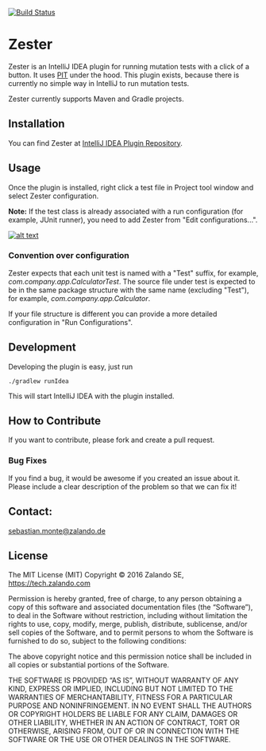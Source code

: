 [![Build Status](https://travis-ci.org/zalando/zester.svg?branch=master)](https://travis-ci.org/zalando/zester)

# Zester
Zester is an IntelliJ IDEA plugin for running mutation tests with a click of a button.
It uses [PIT](http://pitest.org/) under the hood. This plugin exists, because there is currently no simple way in
IntelliJ to run mutation tests.

Zester currently supports Maven and Gradle projects.

## Installation

You can find Zester at [IntelliJ IDEA Plugin Repository](https://plugins.jetbrains.com/plugin/8281).

## Usage
Once the plugin is installed, right click a test file in Project tool window and select Zester configuration.

**Note:** If the test class is already associated with a run configuration (for example, JUnit runner), you need to add Zester from "Edit configurations...".

<a href="https://github.com/zalando/zester/blob/master/docs/run_zester.png?raw=true" target="_blank"><img src="https://github.com/zalando/zester/raw/master/docs/run_zester.png?raw=true" alt="alt text" title="Zester Run" style="max-width: 350px;"></a>

### Convention over configuration
Zester expects that each unit test is named with a "Test" suffix, for example, _com.company.app.CalculatorTest_.
The source file under test is expected to be in the same package structure with the same name (excluding "Test"), for example,
_com.company.app.Calculator_.

If your file structure is different you can provide a more detailed configuration in "Run Configurations".

## Development

Developing the plugin is easy, just run

```./gradlew runIdea```

This will start IntelliJ IDEA with the plugin installed.

## How to Contribute
If you want to contribute, please fork and create a pull request.

### Bug Fixes
If you find a bug, it would be awesome if you created an issue about it. Please include a clear description of the problem so that we can fix it!

## Contact:
sebastian.monte@zalando.de

## License
The MIT License (MIT) Copyright © 2016 Zalando SE, https://tech.zalando.com

Permission is hereby granted, free of charge, to any person obtaining a copy of this software and associated documentation files (the “Software”), to deal in the Software without restriction, including without limitation the rights to use, copy, modify, merge, publish, distribute, sublicense, and/or sell copies of the Software, and to permit persons to whom the Software is furnished to do so, subject to the following conditions:

The above copyright notice and this permission notice shall be included in all copies or substantial portions of the Software.

THE SOFTWARE IS PROVIDED “AS IS”, WITHOUT WARRANTY OF ANY KIND, EXPRESS OR IMPLIED, INCLUDING BUT NOT LIMITED TO THE WARRANTIES OF MERCHANTABILITY, FITNESS FOR A PARTICULAR PURPOSE AND NONINFRINGEMENT. IN NO EVENT SHALL THE AUTHORS OR COPYRIGHT HOLDERS BE LIABLE FOR ANY CLAIM, DAMAGES OR OTHER LIABILITY, WHETHER IN AN ACTION OF CONTRACT, TORT OR OTHERWISE, ARISING FROM, OUT OF OR IN CONNECTION WITH THE SOFTWARE OR THE USE OR OTHER DEALINGS IN THE SOFTWARE.